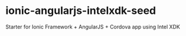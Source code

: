 ionic-angularjs-intelxdk-seed
=============================

Starter for Ionic Framework + AngularJS + Cordova app using Intel XDK
